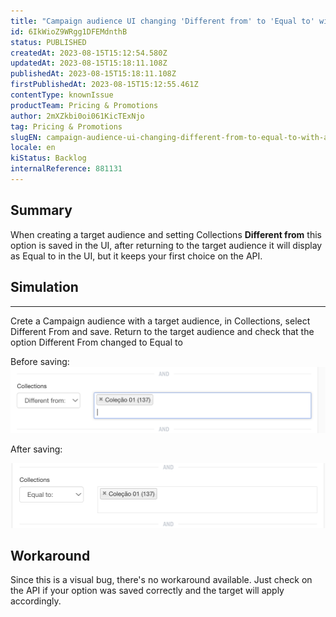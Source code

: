 ```yaml
---
title: "Campaign audience UI changing 'Different from' to 'Equal to' with a collection"
id: 6IkWioZ9WRgg1DFEMdnthB
status: PUBLISHED
createdAt: 2023-08-15T15:12:54.580Z
updatedAt: 2023-08-15T15:18:11.108Z
publishedAt: 2023-08-15T15:18:11.108Z
firstPublishedAt: 2023-08-15T15:12:55.461Z
contentType: knownIssue
productTeam: Pricing & Promotions
author: 2mXZkbi0oi061KicTExNjo
tag: Pricing & Promotions
slugEN: campaign-audience-ui-changing-different-from-to-equal-to-with-a-collection
locale: en
kiStatus: Backlog
internalReference: 881131
---
```


## Summary



When creating a target audience and setting Collections **Different from** this option is saved in the UI, after returning to the target audience it will display as Equal to in the UI, but it keeps your first choice on the API.


##

## Simulation



** **
Crete a Campaign audience with a target audience, in Collections, select Different From and save.
Return to the target audience and check that the option Different From changed to Equal to

Before saving:
 ![](https://raw.githubusercontent.com/vtexdocs/help-center-content/refs/heads/main/docs/en/known-issues/Pricing%20&%20Promotions/campaign-audience-ui-changing-different-from-to-equal-to-with-a-collection_1.png)

After saving:

 ![](https://raw.githubusercontent.com/vtexdocs/help-center-content/refs/heads/main/docs/en/known-issues/Pricing%20&%20Promotions/campaign-audience-ui-changing-different-from-to-equal-to-with-a-collection_2.png)


##

## Workaround


Since this is a visual bug, there's no workaround available. Just check on the API if your option was saved correctly and the target will apply accordingly.





